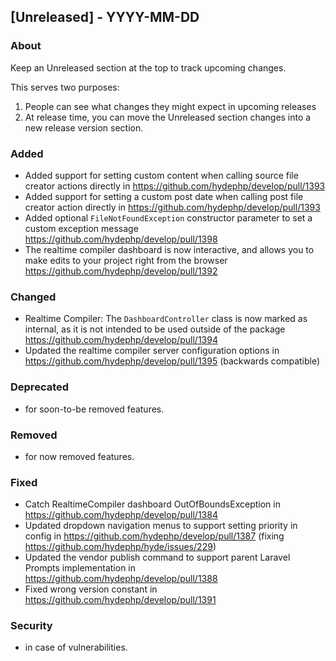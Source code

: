 ## [Unreleased] - YYYY-MM-DD

### About

Keep an Unreleased section at the top to track upcoming changes.

This serves two purposes:

1. People can see what changes they might expect in upcoming releases
2. At release time, you can move the Unreleased section changes into a new release version section.

### Added
- Added support for setting custom content when calling source file creator actions directly in https://github.com/hydephp/develop/pull/1393
- Added support for setting a custom post date when calling post file creator action directly in https://github.com/hydephp/develop/pull/1393
- Added optional `FileNotFoundException` constructor parameter to set a custom exception message https://github.com/hydephp/develop/pull/1398
- The realtime compiler dashboard is now interactive, and allows you to make edits to your project right from the browser https://github.com/hydephp/develop/pull/1392

### Changed
- Realtime Compiler: The `DashboardController` class is now marked as internal, as it is not intended to be used outside of the package https://github.com/hydephp/develop/pull/1394
- Updated the realtime compiler server configuration options in https://github.com/hydephp/develop/pull/1395 (backwards compatible)

### Deprecated
- for soon-to-be removed features.

### Removed
- for now removed features.

### Fixed
- Catch RealtimeCompiler dashboard OutOfBoundsException in https://github.com/hydephp/develop/pull/1384
- Updated dropdown navigation menus to support setting priority in config in https://github.com/hydephp/develop/pull/1387 (fixing https://github.com/hydephp/hyde/issues/229)
- Updated the vendor publish command to support parent Laravel Prompts implementation in https://github.com/hydephp/develop/pull/1388
- Fixed wrong version constant in https://github.com/hydephp/develop/pull/1391

### Security
- in case of vulnerabilities.
